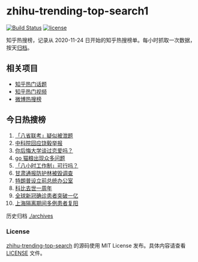 # zhihu-trending-top-search1

[![Build Status](https://github.com/justjavac/zhihu-trending-top-search/workflows/ci/badge.svg?branch=main)](https://github.com/justjavac/zhihu-trending-top-search/actions)
[![license](https://img.shields.io/github/license/justjavac/zhihu-trending-top-search)](https://github.com/justjavac/zhihu-trending-top-search/blob/main/LICENSE)

知乎热搜榜，记录从 2020-11-24 日开始的知乎热搜榜单。每小时抓取一次数据，按天[归档](./archives)。

## 相关项目

- [知乎热门话题](https://github.com/justjavac/zhihu-trending-hot-questions)
- [知乎热门视频](https://github.com/justjavac/zhihu-trending-hot-video)
- [微博热搜榜](https://github.com/justjavac/weibo-trending-hot-search)

## 今日热搜榜

<!-- BEGIN -->
<!-- 最后更新时间 Wed Jan 27 2021 02:34:39 GMT+0800 (CST) -->
1. [「八省联考」疑似被泄题](https://www.zhihu.com/search?q=八省联考)
1. [中科院回应饶毅举报](https://www.zhihu.com/search?q=饶毅)
1. [你后悔大学谈过恋爱吗？](https://www.zhihu.com/search?q=后悔大学谈恋爱吗)
1. [ go 猫粮出现众多问题](https://www.zhihu.com/search?q=go猫粮)
1. [「八小时工作制」可行吗？](https://www.zhihu.com/search?q=八小时工作制)
1. [甘肃通报防护林被毁调查](https://www.zhihu.com/search?q=敦煌防护林)
1. [特朗普设立前总统办公室](https://www.zhihu.com/search?q=特朗普)
1. [科比去世一周年](https://www.zhihu.com/search?q=科比)
1. [全球新冠确诊患者突破一亿](https://www.zhihu.com/search?q=新冠确诊患者)
1. [上海隔离期间多例患者复阳](https://www.zhihu.com/search?q=上海疫情)
<!-- END -->

历史归档 [./archives](./archives)

### License

[zhihu-trending-top-search](https://github.com/justjavac/zhihu-trending-top-search) 的源码使用 MIT License 发布。具体内容请查看 [LICENSE](./LICENSE) 文件。
